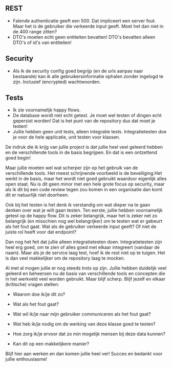 ## REST
* Falende authenticatie geeft een 500. Dat impliceert een server fout. Maar het is de gebruiker die verkeerde input geeft. Moet het dan niet in de 400 range zitten?
* DTO's moeten echt geen entiteiten bevatten! DTO's bevatten alleen DTO's of id's van entiteiten!

## Security
* Als ik de security config goed begrijp (en de urls aanpas naar bestaande) kan ik alle gebruikersinformatie ophalen zonder ingelogd te zijn. Inclusief (encrypted) wachtwoorden.

## Tests
* Ik zie voornamelijk happy flows.
* De database wordt niet echt getest. Je moet wel testen of dingen echt gepersist worden! Dat is het punt van de repository dus dat moet je testen!
* Jullie hebben geen unit tests, alleen integratie tests. Integratietesten doe je voor de hele applicatie, unit testen voor klassen.


De indruk die ik krijg van jullie project is dat jullie heel veel geleerd hebben en de verschillende tools in de basis begrijpen. En dat is een ontzettend goed begin!

Maar jullie moeten wel wat scherper zijn op het gebruik van de verschillende tools. Het meest schrijnende voorbeeld is de beveiliging.Het werkt in de basis, maar het wordt niet goed gebruikt waardoor eigenlijk alles open staat. Nu is dit geen minor met een hele grote focus op security, maar als ik dit bij een code review tegen zou komen in een organisatie dan komt dit er natuurlijk niet doorheen.

Ook bij het testen is het denk ik verstandig om wat dieper na te gaan denken over wat je wilt gaan testen. Ten eerste, jullie hebben voornamelijk getest op de happy flow. Dit is zeker belangrijk, maar het is zeker net zo belangrijk (en misschien nog wel belangrijker) om te testen wat er gebeurt als het fout gaat. Wat als de gebruiker verkeerde input geeft? Of niet de juiste rol heeft voor dat endpoint?

Dan nog het feit dat jullie alleen integratietesten doen. Integratietesten zijn heel erg goed, om te zien of alles goed met elkaar integreert (vandaar de naam). Maar als je de service laag test, hoef ik de rest niet op te tuigen. Het is dan veel makkelijker om de repository laag te mocken.

Al met al mogen jullie er nog steeds trots op zijn. Jullie hebben duidelijk veel geleerd en beheersen nu de basis van verschillende tools en concepten die in het werkveld veel worden gebruikt. Maar blijf scherp. Blijf jezelf en elkaar (kritische) vragen stellen:

- Waarom doe ik/je dit zo?

- Wat als het fout gaat?

- Wat wil ik/je naar mijn gebruiker communiceren als het fout gaat?

- Wat heb ik/je nodig om de werking van deze klasse goed te testen?

- Hoe zorg ik/je ervoor dat zo min mogelijk mensen bij deze data kunnen?

- Kan dit op een makkelijkere manier?

Blijf hier aan werken en dan komen jullie heel ver! Succes en bedankt voor jullie enthousiasme!
